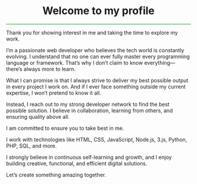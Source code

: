 <h1 align="center">Welcome to my profile</h1>
<hr style="background-color:green;color:green">
<p color="red">Thank you for showing interest in me and taking the time to explore my work.

I’m a passionate web developer who believes the tech world is constantly evolving. I understand that no one can ever fully master every programming language or framework. That’s why I don’t claim to know everything—there’s always more to learn.

What I can promise is that I always strive to deliver my best possible output in every project I work on. And if I ever face something outside my current expertise, I won’t pretend to know it all.

Instead, I reach out to my strong developer network to find the best possible solution. I believe in collaboration, learning from others, and ensuring quality above all.

I am committed to ensure you to take best in me.

I work with technologies like HTML, CSS, JavaScript, Node.js, 3.js, Python, PHP, SQL, and more.

I strongly believe in continuous self-learning and growth, and I enjoy building creative, functional, and efficient digital solutions.

Let’s create something amazing together.</p>


